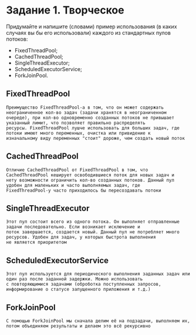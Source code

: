 # Задание 1. Творческое

Придумайте и напишите (словами) пример использования (в каких случаях вы бы его использовали) каждого из стандартных
пулов потоков:

* FixedThreadPool;
* CachedThreadPool;
* SingleThreadExecutor;
* ScheduledExecutorService;
* ForkJoinPool.

## FixedThreadPool

```text
Преимущество FixedThreadPool-а в том, что он может содержать неограниченное кол-во задач (задачи хранятся в неограниченном
очереде), при кол-во одновременно созданных потоков не привышает указанный лимит, что позволяет правильно распределять
ресурсы. FixedThreadPool лушче использовать для больших задач, где потоки имеют много переменных, очистка или привидение к
изначальному виду переменных "стоит" дороже, чем создать новый поток
```

## CachedThreadPool

```text
Отличие CachedThreadPool от FixedThreadPool в том, что CachedThreadPool кеширует освободившиеся поток для новых задач и
нету возможности ограничить кол-во созданных потоков. Данный пул удобен для маленьких и часто выполняемых задач, где
FixedThreadPool-у часто приходилось бы пересоздавать потоки
```

## SingleThreadExecutor

```text
Этот пул состоит всего из одного потока. Он выполняет отправленные задачи последовательно. Если возникает исключение и
поток завершается, создается новый. Данный пул не потребляет много ресурсов. Удобен для задач, у которых быстрота выполнения
не является приоритетом
```

## ScheduledExecutorService

```text
Этот пул используется для периодического выполнения заданных задач или один раз после заданной задержки. Можно использовать
с повторяющимися задачами (оброботка поступленных запросов, информирование о статусе запущенного приложения и т.д.)
```

## ForkJoinPool

```text
C помощью ForkJoinPool мы сначала делим её на подзадачи, выполняем их, потом объединяем результаты и делаем это всё рекурсивно
```

